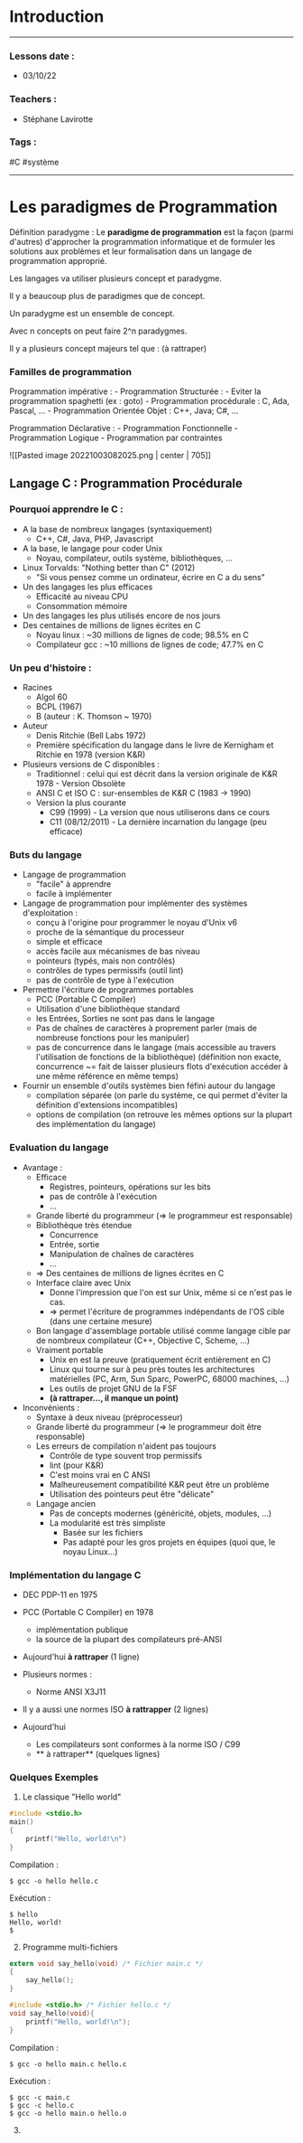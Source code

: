 # Introduction
---
### Lessons date :
- 03/10/22

### Teachers :
- Stéphane Lavirotte

### Tags :
#C #système

---

# Les paradigmes de Programmation

Définition paradygme : Le **paradigme de programmation** est la façon (parmi d'autres) d'approcher la programmation informatique et de formuler les solutions aux problèmes et leur formalisation dans un langage de programmation approprié.

Les langages va utiliser plusieurs concept et paradygme.

Il y a beaucoup plus de paradigmes que de concept.

Un paradygme est un ensemble de concept.

Avec n concepts on peut faire 2^n paradygmes.

Il y a plusieurs concept majeurs tel que : 
(à rattraper)

### Familles de programmation
Programmation impérative :
	- Programmation Structurée :
		- Eviter la programmation spaghetti (ex : goto)
	- Programmation procédurale : C, Ada, Pascal, ...
	- Programmation Orientée Objet : C++, Java; C#, ...

Programmation Déclarative :
	- Programmation Fonctionnelle
	- Programmation Logique
	- Programmation par contraintes

![[Pasted image 20221003082025.png | center | 705]]

## Langage C : Programmation Procédurale

### Pourquoi apprendre le C :
- A la base de nombreux langages (syntaxiquement)
	- C++, C#, Java, PHP, Javascript
- A la base, le langage pour coder Unix
	- Noyau, compilateur, outils système, bibliothèques, ...
- Linux Torvalds: "Nothing better than C" (2012)
	- "Si vous pensez comme un ordinateur, écrire en C a du sens"
- Un des langages les plus efficaces
	- Efficacité au niveau CPU
	- Consommation mémoire
- Un des langages les plus utilisés encore de nos jours
- Des centaines de millions de lignes écrites en C
	- Noyau linux : ~30 millions de lignes de code; 98.5% en C
	- Compilateur gcc : ~10 millions de lignes de code; 47.7% en C

### Un peu d'histoire :
- Racines
	- Algol 60
	- BCPL (1967)
	- B (auteur : K. Thomson ~ 1970)
- Auteur
	- Denis Ritchie (Bell Labs 1972)
	- Première spécification du langage dans le livre de Kernigham et Ritchie en 1978 (version K&R)
- Plusieurs versions de C disponibles :
	- Traditionnel : celui qui est décrit dans la version originale de K&R 1978 - Version Obsolète
	- ANSI C et ISO C : sur-ensembles de K&R C (1983 -> 1990)
	- Version la plus courante
		- C99 (1999) - La version que nous utiliserons dans ce cours
		- C11 (08/12/2011) - La dernière incarnation du langage (peu efficace)

### Buts du langage
- Langage de programmation
	- "facile" à apprendre
	- facile à implémenter
- Langage de programmation pour implémenter des systèmes d'exploitation :
	- conçu à l'origine pour programmer le noyau d'Unix v6
	- proche de la sémantique du processeur
	- simple et efficace
	- accès facile aux mécanismes de bas niveau
	- pointeurs (typés, mais non contrôlés)
	- contrôles de types permissifs (outil lint)
	- pas de contrôle de type à l'exécution
- Permettre l'écriture de programmes portables
	- PCC (Portable C Compiler)
	- Utilisation d'une bibliothèque standard
	- les Entrées, Sorties ne sont pas dans le langage
	- Pas de chaînes de caractères à proprement parler (mais de nombreuse fonctions pour les manipuler)
	- pas de concurrence dans le langage (mais accessible au travers l'utilisation de fonctions de la bibliothèque) (définition non exacte, concurrence ~= fait de laisser plusieurs flots d'exécution accéder à une même référence en même temps)
- Fournir un ensemble d'outils systèmes bien féfini autour du langage
	- compilation séparée (on parle du système, ce qui permet d'éviter la définition d'extensions incompatibles)
	- options de compilation (on retrouve les mêmes options sur la plupart des implémentation du langage)

### Evaluation du langage
- Avantage :
	- Efficace
		- Registres, pointeurs, opérations sur les bits
		- pas de contrôle à l'exécution
		- ...
	- Grande liberté du programmeur (=> le programmeur est responsable)
	- Bibliothèque très étendue
		- Concurrence
		- Entrée, sortie
		- Manipulation de chaînes de caractères
		- ...
	- => Des centaines de millions de lignes écrites en C
	- Interface claire avec Unix
		- Donne l'impression que l'on est sur Unix, même si ce n'est pas le cas.
		- => permet l'écriture de programmes indépendants de l'OS cible (dans une certaine mesure)
	- Bon langage d'assemblage portable utilisé comme langage cible par de nombreux compilateur (C++, Objective C, Scheme, ...)
	- Vraiment portable
		- Unix en est la preuve (pratiquement écrit entièrement en C)
		- Linux qui tourne sur à peu près toutes les architectures matérielles (PC, Arm, Sun Sparc, PowerPC, 68000 machines, ...)
		- Les outils de projet GNU de la FSF
		- **(à rattraper..., il manque un point)**
- Inconvénients :
	- Syntaxe à deux niveau (préprocesseur)
	- Grande liberté du programmeur (=> le programmeur doit être responsable)
	- Les erreurs de compilation n'aident pas toujours
		- Contrôle de type souvent trop permissifs
		- lint (pour K&R)
		- C'est moins vrai en C ANSI
		- Malheureusement compatibilité K&R peut être un problème
		- Utilisation des pointeurs peut être "délicate"
	- Langage ancien
		- Pas de concepts modernes (généricité, objets, modules, ...)
		- La modularité est très simpliste
			- Basée sur les fichiers
			- Pas adapté pour les gros projets en équipes (quoi que, le noyau Linux...)

### Implémentation du langage C
- DEC PDP-11 en 1975
- PCC (Portable C Compiler) en 1978
	- implémentation publique
	- la source de la plupart des compilateurs pré-ANSI
- Aujourd'hui **à rattraper** (1 ligne)
- Plusieurs normes :
	- Norme ANSI X3J11
- Il y a aussi une normes ISO **à rattrapper** (2 lignes)

- Aujourd'hui
	- Les compilateurs sont conformes à la norme ISO / C99
	- ** à rattraper** (quelques lignes)

### Quelques Exemples 

1. Le classique "Hello world"

```C
#include <stdio.h>
main()
{
	printf("Hello, world!\n")
}
```

Compilation : 

```
$ gcc -o hello hello.c
```

Exécution :

```
$ hello
Hello, world!
$
```

2. Programme multi-fichiers 

```C
extern void say_hello(void) /* Fichier main.c */
{
	say_hello();
}
```

```C
#include <stdio.h> /* Fichier hello.c */
void say_hello(void){
	printf("Hello, world!\n");
}
```

Compilation :

```
$ gcc -o hello main.c hello.c
```

Exécution :

```
$ gcc -c main.c
$ gcc -c hello.c
$ gcc -o hello main.o hello.o
```

3. 